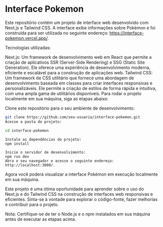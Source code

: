 <h1>Interface Pokemon</h1>

Este repositório contém um projeto de interface web desenvolvido com Next.js e Tailwind CSS. A interface exibe informações sobre Pokémon e foi construída para ser utilizada no seguinte endereço: https://interface-pokemon.vercel.app/.

Tecnologias utilizadas:

Next.js: Um framework de desenvolvimento web em React que permite a criação de aplicativos SSR (Server-Side Rendering) e SSG (Static Site Generation). Ele oferece uma experiência de desenvolvimento moderna, eficiente e escalável para a construção de aplicações web.
Tailwind CSS: Um framework de CSS utilitário que fornece uma abordagem de desenvolvimento baseada em classes para criar interfaces responsivas e personalizáveis. Ele permite a criação de estilos de forma rápida e intuitiva, com uma ampla gama de utilitários disponíveis.
Para rodar o projeto localmente em sua máquina, siga as etapas abaixo:

Clone este repositório para o seu ambiente de desenvolvimento:

```bash
git clone https://github.com/seu-usuario/interface-pokemon.git
Acesse a pasta do projeto:
```

```bash
cd interface-pokemon
```
```
Instale as dependências do projeto:
npm install
```

```arduino
Inicie o servidor de desenvolvimento:
npm run dev
Abra o seu navegador e acesse o seguinte endereço: http://localhost:3000/.
```

Agora você poderá visualizar a interface Pokémon em execução localmente em sua máquina.

Este projeto é uma ótima oportunidade para aprender sobre o uso do Next.js e do Tailwind CSS na construção de interfaces web responsivas e eficientes. Sinta-se à vontade para explorar o código-fonte, fazer melhorias e contribuir para o projeto.

Nota: Certifique-se de ter o Node.js e o npm instalados em sua máquina antes de executar as etapas acima.
